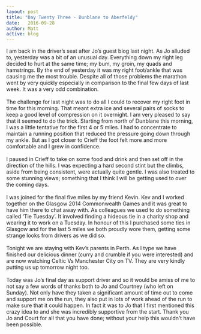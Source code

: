 ```yaml
---
layout: post
title: "Day Twenty Three - Dunblane to Aberfeldy"
date:   2016-09-28
author: Matt
active: blog
---
```

I am back in the driver’s seat after Jo’s guest blog last night. As Jo alluded to, yesterday was a bit of an unusual day. Everything down my right leg decided to hurt at the same time; my bum, my groin, my quads and hamstrings. By the end of yesterday it was my right foot/ankle that was causing me the most trouble. Despite all of those problems the marathon went by very quickly especially in comparison to the final few days of last week. It was a very odd combination. 
<br><br>
The challenge for last night was to do all I could to recover my right foot in time for this morning. That meant extra ice and several pairs of socks to keep a good level of compression on it overnight. I am very pleased to say that it seemed to do the trick. Starting from north of Dunblane this morning, I was a little tentative for the first 4 or 5 miles. I had to concentrate to maintain a running position that reduced the pressure going down through my ankle. But as I got closer to Crieff the foot felt more and more comfortable and I grew in confidence. 
<br><br>
I paused in Crieff to take on some food and drink and then set off in the direction of the hills. I was expecting a hard second stint but the climbs, aside from being consistent, were actually quite gentle. I was also treated to some stunning views; something that I think I will be getting used to over the coming days. 
<br><br>
I was joined for the final five miles by my friend Kevin. Kev and I worked together on the Glasgow 2014 Commonwealth Games and it was great to have him there to chat away with. As colleagues we used to do something called ‘Tie Tuesday’. It involved finding a hideous tie in a charity shop and wearing it to work on a Tuesday. In honour of this I purchased some ties in Glasgow and for the last 5 miles we both proudly wore them, getting some strange looks from drivers as we did so. 
<br><br>
Tonight we are staying with Kev’s parents in Perth. As I type we have finished our delicious dinner (curry and crumble if you were interested) and are now watching Celtic Vs Manchester City on TV. They are very kindly putting us up tomorrow night too. 
<br><br>
Today was Jo’s final day as support driver and so it would be amiss of me to not say a few words of thanks both to Jo and Courtney (who left on Sunday). Not only have they taken a significant amount of time out to come and support me on the run, they also put in lots of work ahead of the run to make sure that it could happen. In fact it was to Jo that I first mentioned this crazy idea to and she was incredibly supportive from the start. Thank you Jo and Court for all that you have done; without your help this wouldn’t have been possible. 
